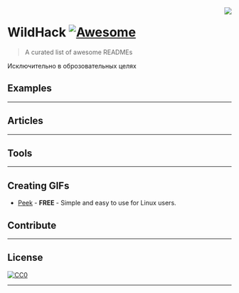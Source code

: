 <img src="icon.png" align="right" />

# WildHack [![Awesome](https://cdn.rawgit.com/sindresorhus/awesome/d7305f38d29fed78fa85652e3a63e154dd8e8829/media/badge.svg)](https://user-images.githubusercontent.com/49564849/144710939-3ab1eac9-32c6-43b4-ad93-b1a14d4daa28.png)
> A curated list of awesome READMEs

Исключительно в оброзовательных целях

## Examples
-------------

## Articles

-------------

## Tools

-------------

## Creating GIFs

- [Peek](https://github.com/phw/peek#readme) - **FREE** - Simple and easy to use for Linux users.

## Contribute

-------------

## License

[![CC0](https://licensebuttons.net/p/zero/1.0/88x31.png)](https://creativecommons.org/publicdomain/zero/1.0/)

-------------
